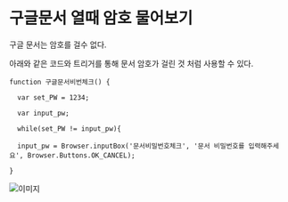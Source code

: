 # 구글문서 열때 암호 물어보기

구글 문서는 암호를 걸수 없다.

아래와 같은 코드와 트리거를 통해 문서 암호가 걸린 것 처럼 사용할 수 있다.

```google
function 구글문서비번체크() {

  var set_PW = 1234;

  var input_pw;

  while(set_PW != input_pw){

  input_pw = Browser.inputBox('문서비밀번호체크', '문서 비밀번호를 입력해주세요', Browser.Buttons.OK_CANCEL);

}
```

![이미지](http://i.imgur.com/HTlbYUS.png)

